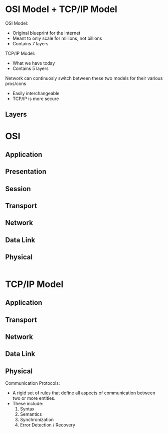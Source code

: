 # OSI Model + TCP/IP Model
OSI Model:
- Original blueprint for the internet
- Meant to only scale for millions, not billions
- Contains 7 layers

TCP/IP Model:
- What we have today
- Contains 5 layers

Network can continuosly switch between these two models for their various pros/cons
- Easily interchangeable
- TCP/IP is more secure

## Layers
# OSI
## Application
## Presentation
## Session
## Transport
## Network
## Data Link
## Physical
```
```

# TCP/IP Model
## Application
## Transport
## Network
## Data Link
## Physical

Communication Protocols:
- A rigid set of rules that define all aspects of communication between two or more entities.
- These include:
    1. Syntax
    2. Semantics
    3. Synchronization
    4. Error Detection / Recovery
